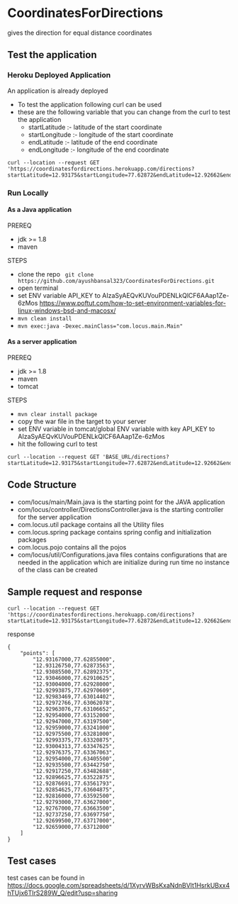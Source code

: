 # CoordinatesForDirections

gives the direction for equal distance coordinates

## Test the application 

### Heroku Deployed Application

 An application is already deployed
 
  * To test the application following curl can be used
  * these are the following variable that you can change from the curl to test the application
    *   startLatitude :- latitude of the start coordinate
    *   startLongitude :- longitude of the start coordinate
    *   endLatitude :- latitude of the end coordinate 
    *   endLongitude :- longitude of the end coordinate
 
 ```
 curl --location --request GET 'https://coordinatesfordirections.herokuapp.com/directions?startLatitude=12.93175&startLongitude=77.62872&endLatitude=12.92662&endLongitude=77.63696'
 ```

### Run Locally  

#### As a Java application

PREREQ
  * jdk >= 1.8 
  * maven
 
STEPS
  * clone the repo ```  git clone https://github.com/ayushbansal323/CoordinatesForDirections.git ```
  * open terminal
  * set ENV variable API_KEY to AIzaSyAEQvKUVouPDENLkQlCF6AAap1Ze-6zMos https://www.poftut.com/how-to-set-environment-variables-for-linux-windows-bsd-and-macosx/
  * ``` mvn clean install ```
  * ``` mvn exec:java -Dexec.mainClass="com.locus.main.Main" ```

#### As a server application


PREREQ
  * jdk >= 1.8 
  * maven
  * tomcat

STEPS
  * ``` mvn clear install package ```
  * copy the war file in the target to your server
  * set ENV variable in tomcat/global ENV variable with key API_KEY to AIzaSyAEQvKUVouPDENLkQlCF6AAap1Ze-6zMos 
  * hit the following curl to test
  ``` 
 curl --location --request GET 'BASE_URL/directions?startLatitude=12.93175&startLongitude=77.62872&endLatitude=12.92662&endLongitude=77.63696'
 ```


## Code Structure 

* com/locus/main/Main.java is the starting point for the JAVA application
* com/locus/controller/DirectionsController.java is the starting controller for the server application
* com.locus.util package contains all the Utility files
* com.locus.spring package contains spring config and initialization packages
* com.locus.pojo contains all the pojos
* com/locus/util/Configurations.java files contains configurations that are needed in the application which are initialize during run time no instance of the class can be created


## Sample request and response

```
curl --location --request GET 'https://coordinatesfordirections.herokuapp.com/directions?startLatitude=12.93175&startLongitude=77.62872&endLatitude=12.92662&endLongitude=77.63696'
```

response 

``` 
{
    "points": [
        "12.93167000,77.62855000",
        "12.93126750,77.62873563",
        "12.93085500,77.62892375",
        "12.93046000,77.62910625",
        "12.93004000,77.62928000",
        "12.92993875,77.62970609",
        "12.92983469,77.63014402",
        "12.92972766,77.63062078",
        "12.92963076,77.63106652",
        "12.92954000,77.63152000",
        "12.92947000,77.63197500",
        "12.92959000,77.63241000",
        "12.92975500,77.63281000",
        "12.92993375,77.63320875",
        "12.93004313,77.63347625",
        "12.92976375,77.63367063",
        "12.92954000,77.63405500",
        "12.92935500,77.63442750",
        "12.92917250,77.63482688",
        "12.92896625,77.63522875",
        "12.92876691,77.63561793",
        "12.92854625,77.63604875",
        "12.92816000,77.63592500",
        "12.92793000,77.63627000",
        "12.92767000,77.63663500",
        "12.92737250,77.63697750",
        "12.92699500,77.63717000",
        "12.92659000,77.63712000"
    ]
} 
```

## Test cases

test cases can be found in 
https://docs.google.com/spreadsheets/d/1XyrvWBsKxaNdnBVlt1HsrkUBxx4hTUjx6TIrS289W_Q/edit?usp=sharing
